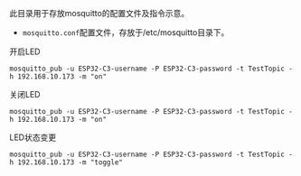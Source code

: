 此目录用于存放mosquitto的配置文件及指令示意。

- `mosquitto.conf`配置文件，存放于/etc/mosquitto目录下。



开启LED

```shell
mosquitto_pub -u ESP32-C3-username -P ESP32-C3-password -t TestTopic -h 192.168.10.173 -m "on"
```

关闭LED

```shell
mosquitto_pub -u ESP32-C3-username -P ESP32-C3-password -t TestTopic -h 192.168.10.173 -m "on"
```

LED状态变更

```shell
mosquitto_pub -u ESP32-C3-username -P ESP32-C3-password -t TestTopic -h 192.168.10.173 -m "toggle"
```

